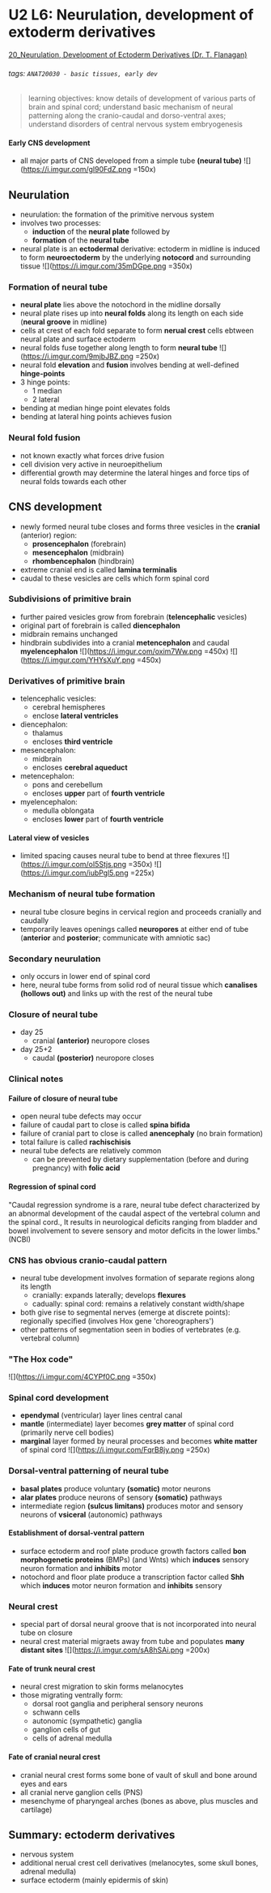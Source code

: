 # U2 L6: Neurulation, development of extoderm derivatives
[20_Neurulation, Development of Ectoderm Derivatives (Dr. T. Flanagan)](https://brightspace.ucd.ie/d2l/le/content/155871/viewContent/1695344/View)
###### tags: `ANAT20030 - basic tissues, early dev`

> learning objectives: know details of development of various parts of brain and spinal cord; understand basic mechanism of neural patterning along the cranio-caudal and dorso-ventral axes; understand disorders of central nervous system embryogenesis

#### Early CNS development
- all major parts of CNS developed from a simple tube **(neural tube)**
![](https://i.imgur.com/gl90FdZ.png =150x)

## Neurulation
- neurulation: the formation of the primitive nervous system
- involves two processes:
    - **induction** of the **neural plate** followed by
    - **formation** of the **neural tube**
- neural plate is an **ectodermal** derivative: ectoderm in midline is induced to form **neuroectoderm** by the underlying **notocord** and surrounding tissue
![](https://i.imgur.com/35mDGpe.png =350x)

### Formation of neural tube
- **neural plate** lies above the notochord in the midline dorsally
- neural plate rises up into **neural folds** along its length on each side (**neural groove** in midline)
- cells at crest of each fold separate to form **nerual crest** cells ebtween neural plate and surface ectoderm
- neural folds fuse together along length to form **neural tube**
![](https://i.imgur.com/9mjbJBZ.png =250x)
- neural fold **elevation** and **fusion** involves bending at well-defined **hinge-points**
- 3 hinge points:
    - 1 median
    - 2 lateral
- bending at median hinge point elevates folds
- bending at lateral hing points achieves fusion

### Neural fold fusion
- not known exactly what forces drive fusion
- cell division very active in neuroepithelium
- differential growth may determine the lateral hinges and force tips of neural folds towards each other

## CNS development
- newly formed neural tube closes and forms three vesicles in the **cranial** (anterior) region:
    - **prosencephalon** (forebrain)
    - **mesencephalon** (midbrain)
    - **rhombencephalon** (hindbrain)
- extreme cranial end is called **lamina terminalis**
- caudal to these vesicles are cells which form spinal cord

### Subdivisions of primitive brain
- further paired vesicles grow from forebrain (**telencephalic** vesicles)
- original part of forebrain is called **diencephalon**
- midbrain remains unchanged
- hindbrain subdivides into a cranial **metencephalon** and caudal **myelencephalon**
![](https://i.imgur.com/oxim7Ww.png =450x)
![](https://i.imgur.com/YHYsXuY.png =450x)

### Derivatives of primitive brain
- telencephalic vesicles:
    - cerebral hemispheres
    - enclose **lateral ventricles**
- diencephalon:
    - thalamus
    - encloses **third ventricle**
- mesencephalon:
    - midbrain
    - encloses **cerebral aqueduct**
- metencephalon: 
    - pons and cerebellum
    - encloses **upper** part of **fourth ventricle**
- myelencephalon:
    - medulla oblongata
    - encloses **lower** part of **fourth ventricle**

#### Lateral view of vesicles
- limited spacing causes neural tube to bend at three flexures
![](https://i.imgur.com/oI5Stjs.png =350x) ![](https://i.imgur.com/iubPgl5.png =225x)

### Mechanism of neural tube formation
- neural tube closure begins in cervical region and proceeds cranially and caudally
- temporarily leaves openings called **neuropores** at either end of tube (**anterior** and **posterior**; communicate with amniotic sac)

### Secondary neurulation
- only occurs in lower end of spinal cord
- here, neural tube forms from solid rod of neural tissue which **canalises (hollows out)** and links up with the rest of the neural tube

### Closure of neural tube
- day 25
    - cranial **(anterior)** neuropore closes
- day 25+2
    - caudal **(posterior)** neuropore closes

### Clinical notes
#### Failure of closure of neural tube
- open neural tube defects may occur
- failure of caudal part to close is called **spina bifida**
- failure of cranial part to close is called **anencephaly** (no brain formation)
- total failure is called **rachischisis**
- neural tube defects are relatively common
    - can be prevented by dietary supplementation (before and during pregnancy) with **folic acid**

#### Regression of spinal cord
"Caudal regression syndrome is a rare, neural tube defect characterized by an abnormal development of the caudal aspect of the vertebral column and the spinal cord., It results in neurological deficits ranging from bladder and bowel involvement to severe sensory and motor deficits in the lower limbs." (NCBI)

### CNS has obvious cranio-caudal pattern
- neural tube development involves formation of separate regions along its length
    - cranially: expands laterally; develops **flexures**
    - cadually: spinal cord: remains a relatively constant width/shape
- both give rise to segmental nerves (emerge at discrete points): regionally specified (involves Hox gene 'choreographers')
- other patterns of segmentation seen in bodies of vertebrates (e.g. vertebral column)

### "The Hox code"
![](https://i.imgur.com/4CYPf0C.png =350x)

### Spinal cord development
- **ependymal** (ventricular) layer lines central canal
- **mantle** (intermediate) layer becomes **grey matter** of spinal cord (primarily nerve cell bodies)
- **marginal** layer formed by neural processes and becomes **white matter** of spinal cord
![](https://i.imgur.com/FqrB8jy.png =250x)

### Dorsal-ventral patterning of neural tube
- **basal plates** produce voluntary **(somatic)** motor neurons
- **alar plates** produce neurons of sensory **(somatic)** pathways
- intermediate region **(sulcus limitans)** produces motor and sensory neurons of **vsiceral** (autonomic) pathways

#### Establishment of dorsal-ventral pattern
- surface ectoderm and roof plate produce growth factors called **bon morphogenetic proteins** (BMPs) (and Wnts) which **induces** sensory neuron formation and **inhibits** motor
- notochord and floor plate produce a transcription factor called **Shh** which **induces** motor neuron formation and **inhibits** sensory

### Neural crest
- special part of dorsal neural groove that is not incorporated into neural tube on closure
- neural crest material migraets away from tube and populates **many distant sites**
![](https://i.imgur.com/sA8hSAi.png =200x)

#### Fate of trunk neural crest
- neural crest migration to skin forms melanocytes
- those migrating ventrally form:
    - dorsal root ganglia and peripheral sensory neurons
    - schwann cells
    - autonomic (sympathetic) ganglia
    - ganglion cells of gut
    - cells of adrenal medulla

#### Fate of cranial neural crest
- cranial neural crest forms some bone of vault of skull and bone around eyes and ears
- all cranial nerve ganglion cells (PNS)
- mesenchyme of pharyngeal arches (bones as above, plus muscles and cartilage)

## Summary: ectoderm derivatives
- nervous system
- additional nerual crest cell derivatives (melanocytes, some skull bones, adrenal medulla)
- surface ectoderm (mainly epidermis of skin)
